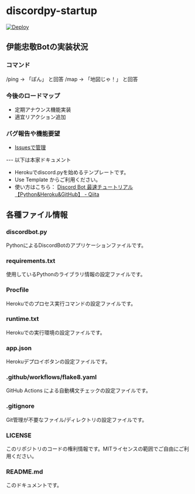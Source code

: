 # discordpy-startup

[![Deploy](https://www.herokucdn.com/deploy/button.svg)](https://heroku.com/deploy)


## 伊能忠敬Botの実装状況

### コマンド
/ping → 「ぽん」 と回答
/map → 「地図じゃ！」 と回答

### 今後のロードマップ
- 定期アナウンス機能実装
- 適宜リアクション追加

### バグ報告や機能要望
- [Issuesで管理](https://github.com/mapconcierge/discordpy-startup4tadataka/issues)




--- 以下は本家ドキュメント

- Herokuでdiscord.pyを始めるテンプレートです。
- Use Template からご利用ください。
- 使い方はこちら： [Discord Bot 最速チュートリアル【Python&Heroku&GitHub】 - Qiita](https://qiita.com/1ntegrale9/items/aa4b373e8895273875a8)

## 各種ファイル情報

### discordbot.py
PythonによるDiscordBotのアプリケーションファイルです。

### requirements.txt
使用しているPythonのライブラリ情報の設定ファイルです。

### Procfile
Herokuでのプロセス実行コマンドの設定ファイルです。

### runtime.txt
Herokuでの実行環境の設定ファイルです。

### app.json
Herokuデプロイボタンの設定ファイルです。

### .github/workflows/flake8.yaml
GitHub Actions による自動構文チェックの設定ファイルです。

### .gitignore
Git管理が不要なファイル/ディレクトリの設定ファイルです。

### LICENSE
このリポジトリのコードの権利情報です。MITライセンスの範囲でご自由にご利用ください。

### README.md
このドキュメントです。
